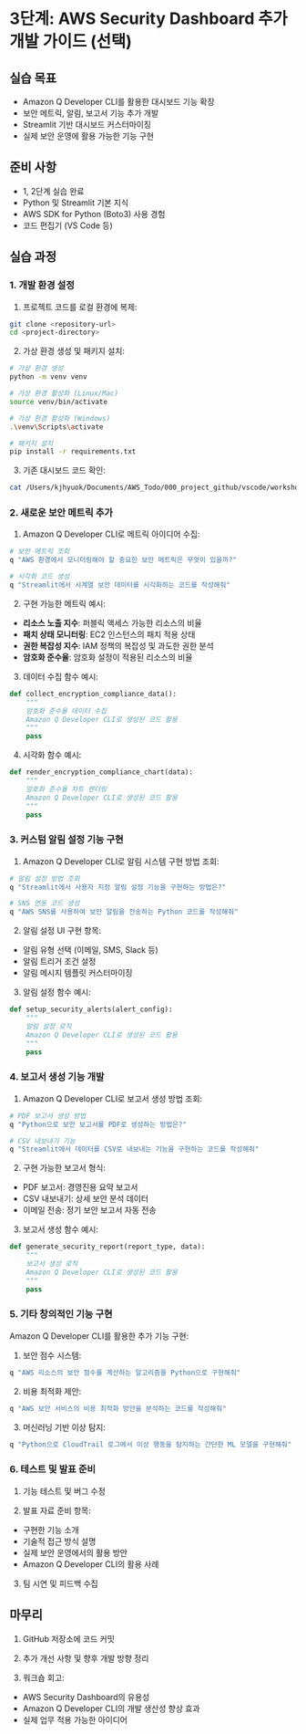 # 3단계: AWS Security Dashboard 추가 개발 가이드 (선택)

## 실습 목표
- Amazon Q Developer CLI를 활용한 대시보드 기능 확장
- 보안 메트릭, 알림, 보고서 기능 추가 개발
- Streamlit 기반 대시보드 커스터마이징
- 실제 보안 운영에 활용 가능한 기능 구현

## 준비 사항
- 1, 2단계 실습 완료
- Python 및 Streamlit 기본 지식
- AWS SDK for Python (Boto3) 사용 경험
- 코드 편집기 (VS Code 등)

## 실습 과정

### 1. 개발 환경 설정

1. 프로젝트 코드를 로컬 환경에 복제:
```bash
git clone <repository-url>
cd <project-directory>
```

2. 가상 환경 생성 및 패키지 설치:
```bash
# 가상 환경 생성
python -m venv venv

# 가상 환경 활성화 (Linux/Mac)
source venv/bin/activate

# 가상 환경 활성화 (Windows)
.\venv\Scripts\activate

# 패키지 설치
pip install -r requirements.txt
```

3. 기존 대시보드 코드 확인:
```bash
cat /Users/kjhyuok/Documents/AWS_Todo/000_project_github/vscode/workshop/lab1/app.py
```

### 2. 새로운 보안 메트릭 추가

1. Amazon Q Developer CLI로 메트릭 아이디어 수집:
```bash
# 보안 메트릭 조회
q "AWS 환경에서 모니터링해야 할 중요한 보안 메트릭은 무엇이 있을까?"

# 시각화 코드 생성
q "Streamlit에서 시계열 보안 데이터를 시각화하는 코드를 작성해줘"
```

2. 구현 가능한 메트릭 예시:
- **리소스 노출 지수**: 퍼블릭 액세스 가능한 리소스의 비율
- **패치 상태 모니터링**: EC2 인스턴스의 패치 적용 상태
- **권한 복잡성 지수**: IAM 정책의 복잡성 및 과도한 권한 분석
- **암호화 준수율**: 암호화 설정이 적용된 리소스의 비율

3. 데이터 수집 함수 예시:
```python
def collect_encryption_compliance_data():
    """
    암호화 준수율 데이터 수집
    Amazon Q Developer CLI로 생성된 코드 활용
    """
    pass
```

4. 시각화 함수 예시:
```python
def render_encryption_compliance_chart(data):
    """
    암호화 준수율 차트 렌더링
    Amazon Q Developer CLI로 생성된 코드 활용
    """
    pass
```

### 3. 커스텀 알림 설정 기능 구현

1. Amazon Q Developer CLI로 알림 시스템 구현 방법 조회:
```bash
# 알림 설정 방법 조회
q "Streamlit에서 사용자 지정 알림 설정 기능을 구현하는 방법은?"

# SNS 연동 코드 생성
q "AWS SNS를 사용하여 보안 알림을 전송하는 Python 코드를 작성해줘"
```

2. 알림 설정 UI 구현 항목:
- 알림 유형 선택 (이메일, SMS, Slack 등)
- 알림 트리거 조건 설정
- 알림 메시지 템플릿 커스터마이징

3. 알림 설정 함수 예시:
```python
def setup_security_alerts(alert_config):
    """
    알림 설정 로직
    Amazon Q Developer CLI로 생성된 코드 활용
    """
    pass
```

### 4. 보고서 생성 기능 개발

1. Amazon Q Developer CLI로 보고서 생성 방법 조회:
```bash
# PDF 보고서 생성 방법
q "Python으로 보안 보고서를 PDF로 생성하는 방법은?"

# CSV 내보내기 기능
q "Streamlit에서 데이터를 CSV로 내보내는 기능을 구현하는 코드를 작성해줘"
```

2. 구현 가능한 보고서 형식:
- PDF 보고서: 경영진용 요약 보고서
- CSV 내보내기: 상세 보안 분석 데이터
- 이메일 전송: 정기 보안 보고서 자동 전송

3. 보고서 생성 함수 예시:
```python
def generate_security_report(report_type, data):
    """
    보고서 생성 로직
    Amazon Q Developer CLI로 생성된 코드 활용
    """
    pass
```

### 5. 기타 창의적인 기능 구현

Amazon Q Developer CLI를 활용한 추가 기능 구현:

1. 보안 점수 시스템:
```bash
q "AWS 리소스의 보안 점수를 계산하는 알고리즘을 Python으로 구현해줘"
```

2. 비용 최적화 제안:
```bash
q "AWS 보안 서비스의 비용 최적화 방안을 분석하는 코드를 작성해줘"
```

3. 머신러닝 기반 이상 탐지:
```bash
q "Python으로 CloudTrail 로그에서 이상 행동을 탐지하는 간단한 ML 모델을 구현해줘"
```

### 6. 테스트 및 발표 준비

1. 기능 테스트 및 버그 수정

2. 발표 자료 준비 항목:
- 구현한 기능 소개
- 기술적 접근 방식 설명
- 실제 보안 운영에서의 활용 방안
- Amazon Q Developer CLI의 활용 사례

3. 팀 시연 및 피드백 수집

## 마무리

1. GitHub 저장소에 코드 커밋

2. 추가 개선 사항 및 향후 개발 방향 정리

3. 워크숍 회고:
- AWS Security Dashboard의 유용성
- Amazon Q Developer CLI의 개발 생산성 향상 효과
- 실제 업무 적용 가능한 아이디어
